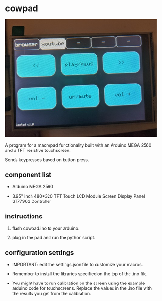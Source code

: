 # cowpad

![photo](images/cowpad.jpg)

A program for a macropad functionality built with an Arduino MEGA 2560 and a TFT resistive touchscreen.

Sends keypresses based on button press.

## component list

- Arduino MEGA 2560
 
- 3.95" inch 480*320 TFT Touch LCD Module Screen Display Panel ST7796S Controller

## instructions

1. flash cowpad.ino to your arduino.

2. plug in the pad and run the python script.

## configuration settings

- IMPORTANT: edit the settings.json file to customize your macros.

- Remember to install the libraries specified on the top of the .ino file.

- You might have to run calibration on the screen using the example arduino code for touchscreens.
Replace the values in the .ino file with the results you get from the calibration.
